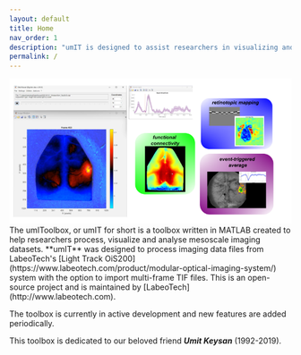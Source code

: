 ```yaml
--- 
layout: default
title: Home
nav_order: 1
description: "umIT is designed to assist researchers in visualizing and analyzing large imaging datasets."
permalink: /
---
```

<img src="./documentation/assets/img/index_online_fig1.png" alt="index_fig1.png"/>
<br>
The umIToolbox, or umIT for short is a toolbox written in MATLAB created to help researchers process, visualize and analyse mesoscale imaging datasets. **umIT** was designed to process imaging data files from LabeoTech's [Light Track OiS200](https://www.labeotech.com/product/modular-optical-imaging-system/) system with the option to import multi-frame TIF files. 
This is an open-source project and is maintained by [LabeoTech](http://www.labeotech.com).

The toolbox is currently in active development and new features are added periodically. 

This toolbox is dedicated to our beloved friend ***Umit Keysan*** (1992-2019).